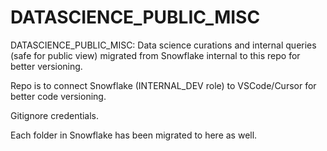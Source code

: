 # DATASCIENCE_PUBLIC_MISC
 DATASCIENCE_PUBLIC_MISC: Data science curations and internal queries (safe for public view) migrated from Snowflake internal to this repo for better versioning. 

Repo is to connect Snowflake (INTERNAL_DEV role) to VSCode/Cursor for better code versioning.

Gitignore credentials.

Each folder in Snowflake has been migrated to here as well.

